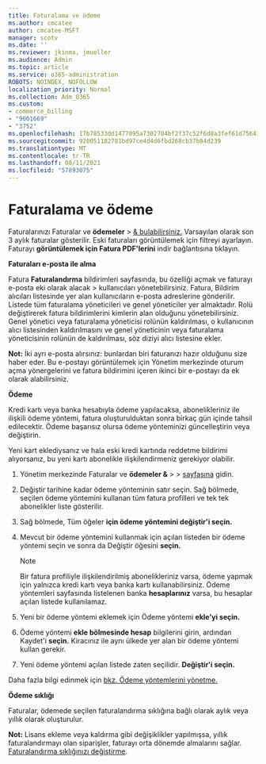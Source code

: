 ```yaml
---
title: Faturalama ve ödeme
ms.author: cmcatee
author: cmcatee-MSFT
manager: scotv
ms.date: ''
ms.reviewer: jkinma, jmueller
ms.audience: Admin
ms.topic: article
ms.service: o365-administration
ROBOTS: NOINDEX, NOFOLLOW
localization_priority: Normal
ms.collection: Adm_O365
ms.custom:
- commerce_billing
- "9001669"
- "3752"
ms.openlocfilehash: 17b78533dd1477095a7302704bf2f37c52f6d8a3fef61d756413ce51cc5f200f
ms.sourcegitcommit: 920051182781bd97ce4d4d6fbd268cb37b84d239
ms.translationtype: MT
ms.contentlocale: tr-TR
ms.lasthandoff: 08/11/2021
ms.locfileid: "57893075"
---
```

# <a name="billing-and-payment"></a>Faturalama ve ödeme

Faturalarınızı Faturalar ve **ödemeler**  >  [& bulabilirsiniz.](https://go.microsoft.com/fwlink/p/?linkid=848039)  Varsayılan olarak son 3 aylık faturalar gösterilir.  Eski faturaları görüntülemek için filtreyi ayarlayın.  Faturayı **görüntülemek için Fatura PDF'lerini** indir bağlantısına tıklayın.

**Faturaları e-posta ile alma**

Fatura **Faturalandırma** bildirimleri sayfasında, bu özelliği açmak ve faturayı e-posta eki olarak alacak  >  [](https://go.microsoft.com/fwlink/p/?linkid=853212) kullanıcıları yönetebilirsiniz.  Fatura, Bildirim alıcıları listesinde yer alan kullanıcıların e-posta adreslerine gönderilir. Listede tüm faturalama yöneticileri ve genel yöneticiler yer almaktadır.  Rolü değiştirerek fatura bildirimlerini kimlerin alan olduğunu yönetebilirsiniz.  Genel yönetici veya faturalama yöneticisi rolünün kaldırılması, o kullanıcının alıcı listesinden kaldırılmasını ve genel yöneticinin veya faturalama yöneticisinin rolünün de kaldırılması, söz diziyi alıcı listesine ekler.

**Not:** İki ayrı e-posta alırsınız: bunlardan biri faturanızı hazır olduğunu size haber eder. Bu e-postayı görüntülemek için Yönetim merkezinde oturum açma yönergelerini ve fatura bildirimini içeren ikinci bir e-postayı da ek olarak alabilirsiniz.

**Ödeme**

Kredi kartı veya banka hesabıyla ödeme yapılacaksa, abonelikleriniz ile ilişkili ödeme yöntemi, fatura oluşturulduktan sonra birkaç gün içinde tahsil edilecektir. Ödeme başarısız olursa ödeme yönteminizi güncelleştirin veya değiştirin.

Yeni kart eklediysanız ve hala eski kredi kartında reddetme bildirimi alıyorsanız, bu yeni kartı abonelikle ilişkilendirmeniz gerekiyor olabilir.

1. Yönetim merkezinde Faturalar ve **ödemeler &**  >    >  [sayfasına](https://go.microsoft.com/fwlink/p/?linkid=2018806) gidin.

2. Değiştir tarihine kadar ödeme yönteminin satır seçin. Sağ bölmede, seçilen ödeme yöntemini kullanan tüm fatura profilleri ve tek tek abonelikler liste gösterilir.

3. Sağ bölmede, Tüm öğeler **için ödeme yöntemini değiştir'i seçin.**

4. Mevcut bir ödeme yöntemini kullanmak için açılan listeden bir ödeme yöntemi seçin ve sonra da Değiştir öğesini **seçin.**

    > [!NOTE]
    > Bir fatura profiliyle ilişkilendirilmiş abonelikleriniz varsa, ödeme yapmak için yalnızca kredi kartı veya banka kartı kullanabilirsiniz. Ödeme yöntemleri sayfasında listelenen banka **hesaplarınız** varsa, bu hesaplar açılan listede kullanılamaz.

5. Yeni bir ödeme yöntemi eklemek için Ödeme yöntemi **ekle'yi seçin.**

6. Ödeme yöntemi **ekle bölmesinde hesap** bilgilerini girin, ardından Kaydet'i **seçin.** Kiracınız ile aynı ülkede yer alan bir ödeme yöntemi kullan gerekir.

7. Yeni ödeme yöntemi açılan listede zaten seçilidir. **Değiştir'i seçin.**

Daha fazla bilgi edinmek için [bkz. Ödeme yöntemlerini yönetme.](https://docs.microsoft.com/microsoft-365/commerce/billing-and-payments/manage-payment-methods)

**Ödeme sıklığı**

Faturalar, ödemede seçilen faturalandırma sıklığına bağlı olarak aylık veya yıllık olarak oluşturulur.  

**Not:** Lisans ekleme veya kaldırma gibi değişiklikler yapılmışsa, yıllık faturalandırmayı olan siparişler, faturayı orta dönemde almalarını sağlar. [Faturalandırma sıklığınızı değiştirme](https://docs.microsoft.com/microsoft-365/commerce/billing-and-payments/change-payment-frequency).
